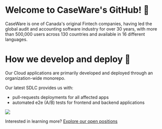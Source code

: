 # Welcome to CaseWare's GitHub! 👋

CaseWare is one of Canada's original Fintech companies, having led the global audit and accounting software industry for over 30 years, with more than 500,000 users across 130 countries and available in 16 different languages.

# How we develop and deploy 🚀

Our Cloud applications are primarily developed and deployed through an organization-wide monorepo.

Our latest SDLC provides us with:
- pull-requests deployments for all affected apps
- automated e2e (A/B) tests for frontend and backend applications

<img src="https://github.com/caseware/.github-private/blob/master/profile/images/pr-screenshot.png" />

Interested in learning more? <a href="https://jobs.lever.co/caseware">Explore our open positions</a>
